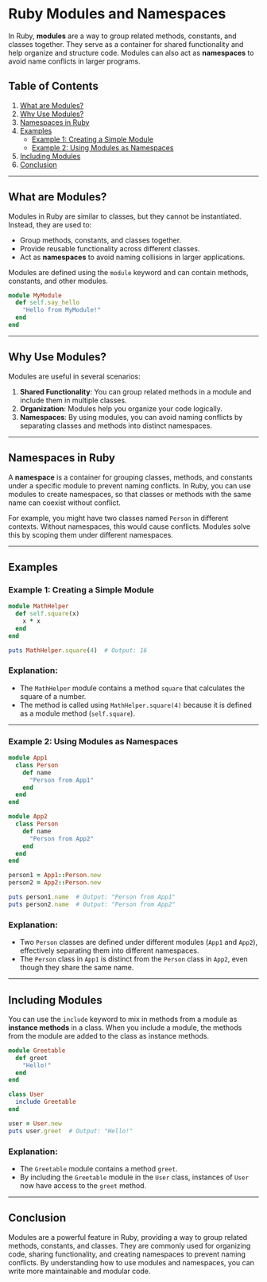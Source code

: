 
# Ruby Modules and Namespaces

In Ruby, **modules** are a way to group related methods, constants, and classes together. They serve as a container for shared functionality and help organize and structure code. Modules can also act as **namespaces** to avoid name conflicts in larger programs.

## Table of Contents
1. [What are Modules?](#what-are-modules)
2. [Why Use Modules?](#why-use-modules)
3. [Namespaces in Ruby](#namespaces-in-ruby)
4. [Examples](#examples)
    - [Example 1: Creating a Simple Module](#example-1-creating-a-simple-module)
    - [Example 2: Using Modules as Namespaces](#example-2-using-modules-as-namespaces)
5. [Including Modules](#including-modules)
6. [Conclusion](#conclusion)

---

## What are Modules?

Modules in Ruby are similar to classes, but they cannot be instantiated. Instead, they are used to:
- Group methods, constants, and classes together.
- Provide reusable functionality across different classes.
- Act as **namespaces** to avoid naming collisions in larger applications.

Modules are defined using the `module` keyword and can contain methods, constants, and other modules.

```ruby
module MyModule
  def self.say_hello
    "Hello from MyModule!"
  end
end
```

---

## Why Use Modules?

Modules are useful in several scenarios:

1. **Shared Functionality**: You can group related methods in a module and include them in multiple classes.
2. **Organization**: Modules help you organize your code logically.
3. **Namespaces**: By using modules, you can avoid naming conflicts by separating classes and methods into distinct namespaces.

---

## Namespaces in Ruby

A **namespace** is a container for grouping classes, methods, and constants under a specific module to prevent naming conflicts. In Ruby, you can use modules to create namespaces, so that classes or methods with the same name can coexist without conflict.

For example, you might have two classes named `Person` in different contexts. Without namespaces, this would cause conflicts. Modules solve this by scoping them under different namespaces.

---

## Examples

### Example 1: Creating a Simple Module

```ruby
module MathHelper
  def self.square(x)
    x * x
  end
end

puts MathHelper.square(4)  # Output: 16
```

### Explanation:
- The `MathHelper` module contains a method `square` that calculates the square of a number.
- The method is called using `MathHelper.square(4)` because it is defined as a module method (`self.square`).

---

### Example 2: Using Modules as Namespaces

```ruby
module App1
  class Person
    def name
      "Person from App1"
    end
  end
end

module App2
  class Person
    def name
      "Person from App2"
    end
  end
end

person1 = App1::Person.new
person2 = App2::Person.new

puts person1.name  # Output: "Person from App1"
puts person2.name  # Output: "Person from App2"
```

### Explanation:
- Two `Person` classes are defined under different modules (`App1` and `App2`), effectively separating them into different namespaces.
- The `Person` class in `App1` is distinct from the `Person` class in `App2`, even though they share the same name.

---

## Including Modules

You can use the `include` keyword to mix in methods from a module as **instance methods** in a class. When you include a module, the methods from the module are added to the class as instance methods.

```ruby
module Greetable
  def greet
    "Hello!"
  end
end

class User
  include Greetable
end

user = User.new
puts user.greet  # Output: "Hello!"
```

### Explanation:
- The `Greetable` module contains a method `greet`.
- By including the `Greetable` module in the `User` class, instances of `User` now have access to the `greet` method.

---

## Conclusion

Modules are a powerful feature in Ruby, providing a way to group related methods, constants, and classes. They are commonly used for organizing code, sharing functionality, and creating namespaces to prevent naming conflicts. By understanding how to use modules and namespaces, you can write more maintainable and modular code.
